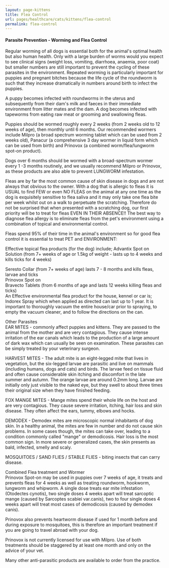 ```yaml
---
layout: page-kittens
title: Flea Control
url: pages/healthcare/cats/kittens/flea-control
permalink: flea-control
---
```


#### Parasite Prevention - Worming and Flea Control

Regular worming of all dogs is essential both for the animal's optimal health but also human health. Only with a large burden of worms would you expect to see clinical signs (weight loss, vomiting, diarrhoea, anaemia, poor coat) but smaller numbers are still important to prevent the cycling of these parasites in the environment. Repeated worming is particularly important for puppies and pregnant bitches because the life cycle of the roundworm is such that they increase dramatically in numbers around birth to infect the puppies.

A puppy becomes infected with roundworms in the uterus and subsequently from their dam's milk and faeces in their immediate environment from litter mates and the dam. A dog becomes infected with tapeworms from eating raw meat or grooming and swallowing fleas.

Puppies should be wormed roughly every 2 weeks (from 2 weeks old to 12 weeks of age), then monthly until 6 months. Our recommended wormers include Milpro (a broad spectrum worming tablet which can be used from 2 weeks old), Panacur (a comprehensive 3 day wormer in liquid form which can be used from birth) and Prinovox (a combined worm/flea/lungworm spot-on product).

Dogs over 6 months should be wormed with a broad-spectrum wormer every 1 -3 months routinely, and we usually recommend Milpro or Prinovox, as these products are also able to prevent LUNGWORM infestation.

Fleas are by far the most common cause of skin disease in dogs and are not always that obvious to the owner. With a dog that is allergic to fleas it is USUAL to find FEW or even NO FLEAS on the animal at any one time as the dog is exquisitely sensitive to flea saliva and it may only take one flea bite per week whilst out on a walk to perpetuate the scratching. Therefore do not be surprised that when presented with a scratching dog, our first priority will be to treat for fleas EVEN IN THEIR ABSENCE!! The best way to diagnose flea allergy is to eliminate fleas from the pet's environment using a combination of topical and environmental control.

Fleas spend 95% of their time in the animal's environment so for good flea control it is essential to treat PET and ENVIRONMENT:

Effective topical flea products (for the dog) include;
Advantix Spot on Solution (from 7+ weeks of age or 1.5kg of weight - lasts up to 4 weeks and kills ticks for 4 weeks)  

Seresto Collar (from 7+ weeks of age) lasts 7 - 8 months and kills fleas, larvae and ticks  
Prinovox Spot on  
Bravecto Tablets (from 6 months of age and lasts 12 weeks killing fleas and ticks)  
An Effective environmental flea product for the house, kennel or car is;  
Indorex Spray which when applied as directed can last up to 1 year. It is important to thoroughly vacuum the entire house/car prior to spraying, to empty the vacuum cleaner, and to follow the directions on the can.  

Other Parasites  
EAR MITES - commonly affect puppies and kittens. They are passed to the animal from the mother and are very contagious. They cause intense irritation of the ear canals which leads to the production of a large amount of dark wax which can usually be seen on examination. These parasites can be simply treated by your veterinary surgeon.


HARVEST MITES - The adult mite is an eight-legged mite that lives in vegetation, but the six-legged larvae are parasitic and live on mammals (including humans, dogs and cats) and birds. The larvae feed on tissue fluid and often cause considerable skin itching and discomfort in the late summer and autumn. The orange larvae are around 0.2mm long. Larvae are initially only just visible to the naked eye, but they swell to about three times their original size when they have finished feeding.


FOX MANGE MITES - Mange mites spend their whole life on the host and are very contagious. They cause severe irritation, itching, hair loss and skin disease. They often affect the ears, tummy, elbows and hocks.


DEMODEX - Demodex mites are microscopic normal inhabitants of dog skin. In a healthy animal, the mites are few in number and do not cause skin problems. In some cases though, the mites can take over, leading to a condition commonly called "mange" or demodicosis. Hair loss is the most common sign. In more severe or generalized cases, the skin presents as bald, infected, smelly and scaly.  


MOSQUITOES / SAND FLIES / STABLE FLIES - biting insects that can carry disease.  


Combined Flea treatment and Wormer  
Prinovox Spot-on may be used in puppies over 7 weeks of age, it treats and prevents fleas for 4 weeks as well as treating roundworm, hookworm, lungworm and whipworm. A single dose treats ear mite infestation (Otodectes cynotis), two single doses 4 weeks apart will treat sarcoptic mange (caused by Sarcoptes scabiei var.canis), two to four single doses 4 weeks apart will treat most cases of demodicosis (caused by demodex canis).  


Prinovox also prevents heartworm disease if used for 1 month before and during exposure to mosquitoes, this is therefore an important treatment if you are going to travel abroad with your dog.  

Prinovox is not currently licensed for use with Milpro. Use of both treatments should be staggered by at least one month and only on the advice of your vet.  


Many other anti-parasitic products are available to order from the practice.
